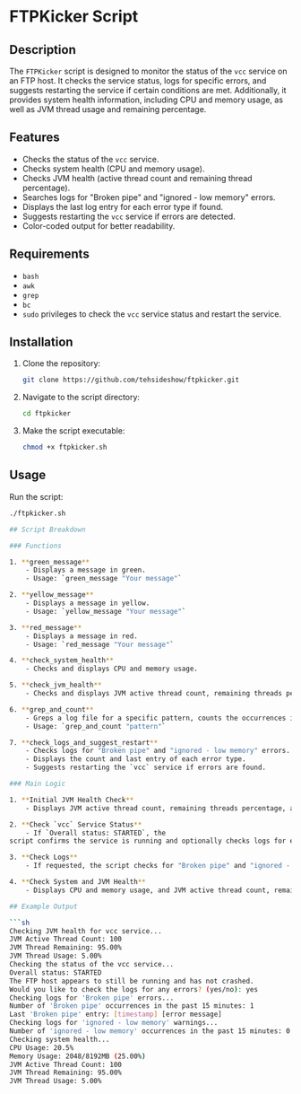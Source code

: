 # FTPKicker Script

## Description

The `FTPKicker` script is designed to monitor the status of the `vcc` service on an FTP host. It checks the service status, logs for specific errors, and suggests restarting the service if certain conditions are met. Additionally, it provides system health information, including CPU and memory usage, as well as JVM thread usage and remaining percentage.

## Features

- Checks the status of the `vcc` service.
- Checks system health (CPU and memory usage).
- Checks JVM health (active thread count and remaining thread percentage).
- Searches logs for "Broken pipe" and "ignored - low memory" errors.
- Displays the last log entry for each error type if found.
- Suggests restarting the `vcc` service if errors are detected.
- Color-coded output for better readability.

## Requirements

- `bash`
- `awk`
- `grep`
- `bc`
- `sudo` privileges to check the `vcc` service status and restart the service.

## Installation

1. Clone the repository:
    ```bash
    git clone https://github.com/tehsideshow/ftpkicker.git
    ```

2. Navigate to the script directory:
    ```bash
    cd ftpkicker
    ```

3. Make the script executable:
    ```bash
    chmod +x ftpkicker.sh
    ```

## Usage

Run the script:
```bash
./ftpkicker.sh

## Script Breakdown

### Functions

1. **green_message**
    - Displays a message in green.
    - Usage: `green_message "Your message"`

2. **yellow_message**
    - Displays a message in yellow.
    - Usage: `yellow_message "Your message"`

3. **red_message**
    - Displays a message in red.
    - Usage: `red_message "Your message"`

4. **check_system_health**
    - Checks and displays CPU and memory usage.

5. **check_jvm_health**
    - Checks and displays JVM active thread count, remaining threads percentage, and thread usage percentage.

6. **grep_and_count**
    - Greps a log file for a specific pattern, counts the occurrences in the last 15 minutes, and returns the count and the last entry.
    - Usage: `grep_and_count "pattern"`

7. **check_logs_and_suggest_restart**
    - Checks logs for "Broken pipe" and "ignored - low memory" errors.
    - Displays the count and last entry of each error type.
    - Suggests restarting the `vcc` service if errors are found.

### Main Logic

1. **Initial JVM Health Check**
    - Displays JVM active thread count, remaining threads percentage, and thread usage percentage before performing any other actions.

2. **Check `vcc` Service Status**
    - If `Overall status: STARTED`, the
script confirms the service is running and optionally checks logs for errors.

3. **Check Logs**
    - If requested, the script checks for "Broken pipe" and "ignored - low memory" errors, displays the counts and last entries, and suggests restarting the service if errors are found.

4. **Check System and JVM Health**
    - Displays CPU and memory usage, and JVM active thread count, remaining threads percentage, and thread usage percentage.

## Example Output

```sh
Checking JVM health for vcc service...
JVM Active Thread Count: 100
JVM Thread Remaining: 95.00%
JVM Thread Usage: 5.00%
Checking the status of the vcc service...
Overall status: STARTED
The FTP host appears to still be running and has not crashed.
Would you like to check the logs for any errors? (yes/no): yes
Checking logs for 'Broken pipe' errors...
Number of 'Broken pipe' occurrences in the past 15 minutes: 1
Last 'Broken pipe' entry: [timestamp] [error message]
Checking logs for 'ignored - low memory' warnings...
Number of 'ignored - low memory' occurrences in the past 15 minutes: 0
Checking system health...
CPU Usage: 20.5%
Memory Usage: 2048/8192MB (25.00%)
JVM Active Thread Count: 100
JVM Thread Remaining: 95.00%
JVM Thread Usage: 5.00%


